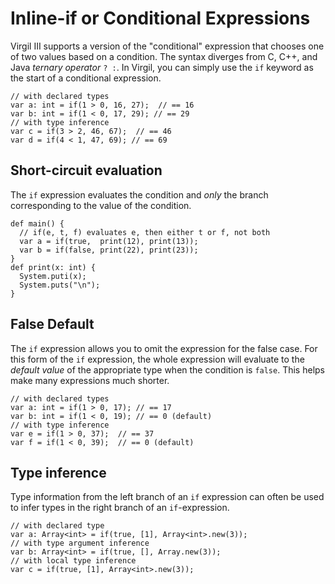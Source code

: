 # Inline-if or Conditional Expressions #

Virgil III supports a version of the "conditional" expression that chooses one of two values based on a condition. The syntax diverges from C, C++, and Java _ternary operator_ `? :`. In Virgil, you can simply use the `if` keyword as the start of a conditional expression.

```
// with declared types
var a: int = if(1 > 0, 16, 27);  // == 16
var b: int = if(1 < 0, 17, 29); // == 29
// with type inference
var c = if(3 > 2, 46, 67);  // == 46
var d = if(4 < 1, 47, 69); // == 69
```

## Short-circuit evaluation ##

The `if` expression evaluates the condition and _only_ the branch corresponding to the value of the condition.

```
def main() {
  // if(e, t, f) evaluates e, then either t or f, not both
  var a = if(true,  print(12), print(13));
  var b = if(false, print(22), print(23));
}
def print(x: int) {
  System.puti(x);
  System.puts("\n");
}
```

## False Default ##

The `if` expression allows you to omit the expression for the false case. For this form of the `if` expression, the whole expression will evaluate to the _default value_ of the appropriate type when the condition is `false`. This helps make many expressions much shorter.

```
// with declared types
var a: int = if(1 > 0, 17);	// == 17
var b: int = if(1 < 0, 19);	// == 0 (default)
// with type inference
var e = if(1 > 0, 37);	// == 37
var f = if(1 < 0, 39);	// == 0 (default)
```

## Type inference ##

Type information from the left branch of an `if` expression can often be used to infer types in the right branch of an `if`-expression.

```
// with declared type
var a: Array<int> = if(true, [1], Array<int>.new(3));
// with type argument inference
var b: Array<int> = if(true, [], Array.new(3));
// with local type inference
var c = if(true, [1], Array<int>.new(3));
```
